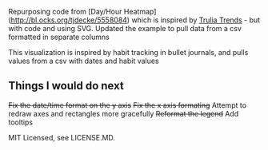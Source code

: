 Repurposing code from [Day/Hour Heatmap] (http://bl.ocks.org/tjdecke/5558084) which is inspired by [Trulia Trends](http://trends.truliablog.com/2011/09/house-hunter-by-day-not-so-much-after-midnight/) - but with code and using SVG.
Updated the example to pull data from a csv formatted in separate columns

This visualization is inspired by habit tracking in bullet journals, and pulls values from a csv with dates and habit values

Things I would do next
-----
~~Fix the date/time format on the y axis~~
~~Fix the x axis formating~~
Attempt to redraw axes and rectangles more gracefully
~~Reformat the legend~~
Add tooltips

MIT Licensed, see LICENSE.MD.
